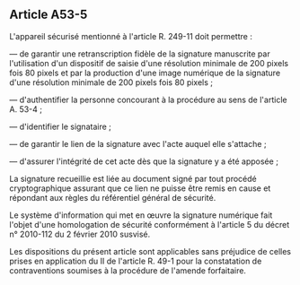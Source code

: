 Article A53-5
----
L'appareil sécurisé mentionné à l'article R. 249-11 doit permettre :

― de garantir une retranscription fidèle de la signature manuscrite par
l'utilisation d'un dispositif de saisie d'une résolution minimale de 200 pixels
fois 80 pixels et par la production d'une image numérique de la signature d'une
résolution minimale de 200 pixels fois 80 pixels ;

― d'authentifier la personne concourant à la procédure au sens de l'article A.
53-4 ;

― d'identifier le signataire ;

― de garantir le lien de la signature avec l'acte auquel elle s'attache ;

― d'assurer l'intégrité de cet acte dès que la signature y a été apposée ;

La signature recueillie est liée au document signé par tout procédé
cryptographique assurant que ce lien ne puisse être remis en cause et répondant
aux règles du référentiel général de sécurité.

Le système d'information qui met en œuvre la signature numérique fait l'objet
d'une homologation de sécurité conformément à l'article 5 du décret n° 2010-112
du 2 février 2010 susvisé.

Les dispositions du présent article sont applicables sans préjudice de celles
prises en application du II de l'article R. 49-1 pour la constatation de
contraventions soumises à la procédure de l'amende forfaitaire.
